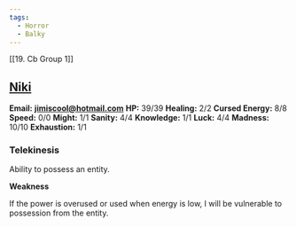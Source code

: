 ```yaml
---
tags:
  - Horror
  - Balky
---
```

[[19. Cb Group 1]]
## [Niki](Niki.md)

**Email:** **jimiscool@hotmail.com**
**HP:** 39/39
**Healing:** 2/2
**Cursed Energy:** 8/8
**Speed:** 0/0
**Might:** 1/1
**Sanity:** 4/4
**Knowledge:** 1/1
**Luck:** 4/4
**Madness:** 10/10
**Exhaustion:** 1/1

### **Telekinesis**  

Ability to possess an entity.

**Weakness**

If the power is overused or used when energy is low, I will be vulnerable to possession from the entity.